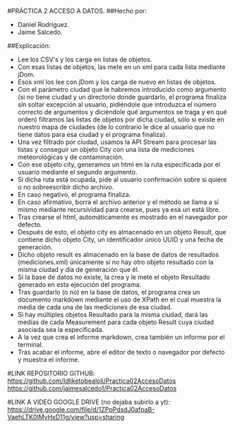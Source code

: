 #PRÁCTICA 2 ACCESO A DATOS.
##Hecho por:
- Daniel Rodríguez.
- Jaime Salcedo.


##Explicación:
- Lee los CSV's y los carga en listas de objetos.
- Con esas listas de objetos, las mete en un xml para cada lista mediante jDom.
- Esos xml los lee con jDom y los carga de nuevo en listas de objetos.
- Con el parámetro ciudad que le habremos introducido como argumento (si no tiene
ciudad y un directorio donde guardarlo, 
el programa finaliza sin soltar excepción al usuario, pidiéndole que introduzca 
el número correcto de argumentos y diciéndole qué argumentos se traga y en qué 
orden) filtramos las listas de objetos por dicha ciudad, sólo si existe en 
nuestro mapa de ciudades (de lo contrario le dice al usuario que no tiene datos para 
esa ciudad y el programa finaliza).
- Una vez filtrado por ciudad, usamos la API Stream para procesar las listas y conseguir 
un objeto City con una lista de mediciones meteorológicas y de contaminación.
- Con ese objeto city, generamos un html en la ruta 
especificada por el usuario mediante el segundo argumento.
- Si dicha ruta está ocupada, pide al usuario confirmación 
sobre si quiere o no sobreescribir dicho archivo.
- En caso negativo, el programa finaliza.
- En caso afirmativo, borra el archivo anterior y el método se llama a sí mismo mediante 
recursividad para crearse, pues ya esa uri está libre.
- Tras crearse el html, automáticamente es mostrado en el navegador por defecto.
- Después de esto, el objeto city es almacenado en un objeto Result, que contiene 
dicho objeto City, un identificador único UUID y una fecha de generación.
- Dicho objeto result es almacenado en la base de datos de resultados (mediciones.xml) 
únicamente si no hay otro objeto resultado con la misma ciudad y dia de generación que él.
- Si la base de datos no existe, la crea y le mete el objeto Resultado generado en esta ejecución del programa.
- Tras guardarlo (o no) en la base de datos, el programa crea un documento 
markdown mediante el uso de XPath en el cual muestra la media de cada una de las mediciones de esa ciudad.
- Si hay múltiples objetos Resultado para la misma ciudad, dará las medias de cada Measurement para cada objeto Result 
cuya ciudad asociada sea la especificada.
- A la vez que crea el informe markdown, crea también un informe por el terminal.
- Tras acabar el informe, abre el editor de texto o navegador por defecto y muestra el informe.


#LINK REPOSITORIO GITHUB:
https://github.com/Idliketobealoli/Practica02AccesoDatos
https://github.com/jaimesalcedo1/Practica02AccesoDatos

#LINK A VIDEO GOOGLE DRIVE (no dejaba subirlo a yt):
https://drive.google.com/file/d/1ZPpPdsdJ0afpaB-VaehLTK0lMyHxD11g/view?usp=sharing
